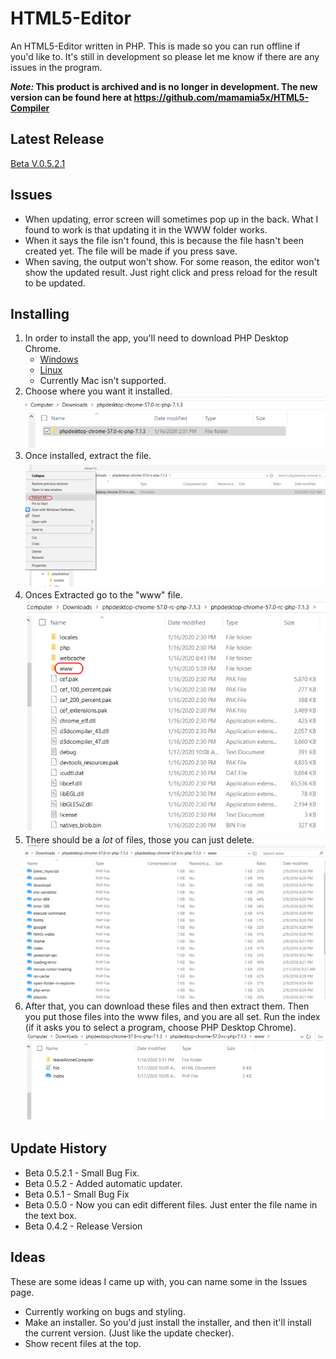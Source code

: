 # HTML5-Editor
An HTML5-Editor written in PHP. This is made so you can run offline if you'd like to. It's still in development so please let me know if there are any issues in the program.

***Note:* This product is archived and is no longer in development. The new version can be found here at https://github.com/mamamia5x/HTML5-Compiler**

## Latest Release
[Beta V.0.5.2.1](https://github.com/mamamia5x/Old-HTML5-Compiler/releases/tag/V.0.5.2.1)  

## Issues
* When updating, error screen will sometimes pop up in  the back. What I found to work is that updating it in the WWW folder works.
* When it says the file isn't found, this is because the file hasn't been created yet. The file will be made if you press save.
* When saving, the output won't show. For some reason, the editor won't show the updated result. Just right click and press reload for the result to be updated.
## Installing
1. In order to install the app, you'll need to download PHP Desktop Chrome.  
   * [Windows](https://github.com/cztomczak/phpdesktop/releases/tag/chrome-v57.0-rc)
   * [Linux](https://github.com/cztomczak/phpdesktop/releases/tag/linux-v72.0)
   * Currently Mac isn't supported. 
2. Choose where you want it installed.
![Choose](https://github.com/mamamia5x/Old-HTML5-Compiler/blob/master/Images/tutorial1.png)
3. Once installed, extract the file.
![Extract](https://github.com/mamamia5x/Old-HTML5-Compiler/blob/master/Images/tutorial2.png)
4. Onces Extracted go to the "www" file.
![WWW](https://github.com/mamamia5x/Old-HTML5-Compiler/blob/master/Images/tutorial4.png)
5. There should be a *lot* of files, those you can just delete.
![Delete](https://github.com/mamamia5x/Old-HTML5-Compiler/blob/master/Images/tutorial3.png)
6. After that, you can download these files and then extract them. Then you put those files into the www files, and you are all set. Run the index (if it asks you to select a program, choose PHP Desktop Chrome).  
![Done](https://github.com/mamamia5x/Old-HTML5-Compiler/blob/master/Images/tutorial5.png)

## Update History
* Beta 0.5.2.1 - Small Bug Fix.
* Beta 0.5.2 - Added automatic updater. 
* Beta 0.5.1 - Small Bug Fix
* Beta 0.5.0 - Now you can edit different files. Just enter the file name in the text box.
* Beta 0.4.2 - Release Version  
  
## Ideas
These are some ideas I came up with, you can name some in the Issues page.
* Currently working on bugs and styling.
* Make an installer. So you'd just install the installer, and then it'll install the current version. (Just like the update checker).
* Show recent files at the top.
